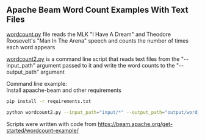 ## Apache Beam Word Count Examples With Text Files

[wordcount.py](./wordcount.py) file reads the MLK "I Have A Dream" and Theodore Roosevelt's "Man In The Arena" speech and counts the number of times each word appears <br>

[wordcount2.py](./wordcount2.py) is a command line script that reads text files from the "--input_path" argument passed to it and write the word counts to the "--output_path" argument <br>

Command line example:<br>
Install apaache-beam and other requirements

```bash
pip install -r requirements.txt
```


```bash
python wordcount2.py --input_path="input/*" --output_path="output/word_count.txt"
```

Scripts were written with code from https://beam.apache.org/get-started/wordcount-example/
